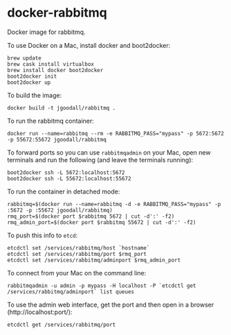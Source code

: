 docker-rabbitmq
===============

Docker image for rabbitmq.

To use Docker on a Mac, install docker and boot2docker:

    brew update
    brew cask install virtualbox
    brew install docker boot2docker
    boot2docker init
    boot2docker up

To build the image:

    docker build -t jgoodall/rabbitmq .

To run the rabbitmq container:

    docker run --name=rabbitmq --rm -e RABBITMQ_PASS="mypass" -p 5672:5672 -p 55672:55672 jgoodall/rabbitmq

To forward ports so you can use `rabbitmqadmin` on your Mac, open new terminals and run the following (and leave the terminals running):

    boot2docker ssh -L 5672:localhost:5672
    boot2docker ssh -L 55672:localhost:55672

To run the container in detached mode:

    rabbitmq=$(docker run --name=rabbitmq -d -e RABBITMQ_PASS="mypass" -p :5672 -p :55672 jgoodall/rabbitmq)
    rmq_port=$(docker port $rabbitmq 5672 | cut -d':' -f2)
    rmq_admin_port=$(docker port $rabbitmq 55672 | cut -d':' -f2)

To push this info to `etcd`:

    etcdctl set /services/rabbitmq/host `hostname`
    etcdctl set /services/rabbitmq/port $rmq_port
    etcdctl set /services/rabbitmq/adminport $rmq_admin_port

To connect from your Mac on the command line:

    rabbitmqadmin -u admin -p mypass -H localhost -P `etcdctl get /services/rabbitmq/adminport` list queues

To use the admin web interface, get the port and then open in a browser (http://localhost:port/):

    etcdctl get /services/rabbitmq/port

